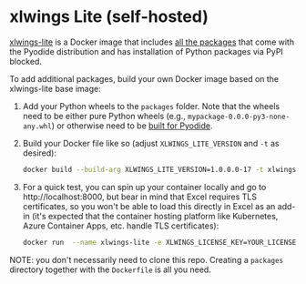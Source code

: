# xlwings Lite (self-hosted)

[xlwings-lite](https://hub.docker.com/r/xlwings/xlwings-lite) is a Docker image that includes [all the packages](https://pyodide.org/en/stable/usage/packages-in-pyodide.html) that come with the Pyodide distribution and has installation of Python packages via PyPI blocked.

To add additional packages, build your own Docker image based on the xlwings-lite base image:

1. Add your Python wheels to the `packages` folder. Note that the wheels need to be either pure Python wheels (e.g., `mypackage-0.0.0-py3-none-any.whl`) or otherwise need to be [built for Pyodide](https://pyodide.org/en/stable/usage/building-and-testing-packages.html#building-and-testing-packages-out-of-tree).
2. Build your Docker file like so (adjust `XLWINGS_LITE_VERSION` and `-t` as desired):

   ```bash
   docker build --build-arg XLWINGS_LITE_VERSION=1.0.0.0-17 -t xlwings-lite-custom:1.0.0.0-17 .
   ```

3. For a quick test, you can spin up your container locally and go to http://localhost:8000, but bear in mind that Excel requires TLS certificates, so you won't be able to load this directly in Excel as an add-in (it's expected that the container hosting platform like Kubernetes, Azure Container Apps, etc. handle TLS certificates):

   ```bash
   docker run  --name xlwings-lite -e XLWINGS_LICENSE_KEY=YOUR_LICENSE_KEY -e XLWINGS_HOSTNAME=localhost:8000 -p 8000:8000 xlwings-lite-custom:1.0.0.0-17
   ```

NOTE: you don't necessarily need to clone this repo. Creating a `packages` directory together with the `Dockerfile` is all you need.